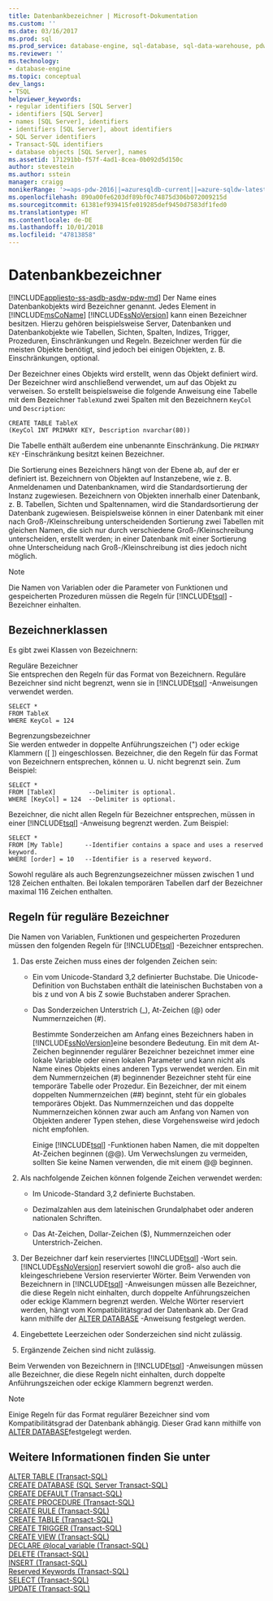 ```yaml
---
title: Datenbankbezeichner | Microsoft-Dokumentation
ms.custom: ''
ms.date: 03/16/2017
ms.prod: sql
ms.prod_service: database-engine, sql-database, sql-data-warehouse, pdw
ms.reviewer: ''
ms.technology:
- database-engine
ms.topic: conceptual
dev_langs:
- TSQL
helpviewer_keywords:
- regular identifiers [SQL Server]
- identifiers [SQL Server]
- names [SQL Server], identifiers
- identifiers [SQL Server], about identifiers
- SQL Server identifiers
- Transact-SQL identifiers
- database objects [SQL Server], names
ms.assetid: 171291bb-f57f-4ad1-8cea-0b092d5d150c
author: stevestein
ms.author: sstein
manager: craigg
monikerRange: '>=aps-pdw-2016||=azuresqldb-current||=azure-sqldw-latest||>=sql-server-2016||=sqlallproducts-allversions||>=sql-server-linux-2017||=azuresqldb-mi-current'
ms.openlocfilehash: 890a00fe6203df89bf0c74875d306b072009215d
ms.sourcegitcommit: 61381ef939415fe019285def9450d7583df1fed0
ms.translationtype: HT
ms.contentlocale: de-DE
ms.lasthandoff: 10/01/2018
ms.locfileid: "47813858"
---
```

# <a name="database-identifiers"></a>Datenbankbezeichner
[!INCLUDE[appliesto-ss-asdb-asdw-pdw-md](../../includes/appliesto-ss-asdb-asdw-pdw-md.md)]
  Der Name eines Datenbankobjekts wird Bezeichner genannt. Jedes Element in [!INCLUDE[msCoName](../../includes/msconame-md.md)] [!INCLUDE[ssNoVersion](../../includes/ssnoversion-md.md)] kann einen Bezeichner besitzen. Hierzu gehören beispielsweise Server, Datenbanken und Datenbankobjekte wie Tabellen, Sichten, Spalten, Indizes, Trigger, Prozeduren, Einschränkungen und Regeln. Bezeichner werden für die meisten Objekte benötigt, sind jedoch bei einigen Objekten, z. B. Einschränkungen, optional.  
  
 Der Bezeichner eines Objekts wird erstellt, wenn das Objekt definiert wird. Der Bezeichner wird anschließend verwendet, um auf das Objekt zu verweisen. So erstellt beispielsweise die folgende Anweisung eine Tabelle mit dem Bezeichner `TableX`und zwei Spalten mit den Bezeichnern `KeyCol` und `Description`:  
  
```  
CREATE TABLE TableX  
(KeyCol INT PRIMARY KEY, Description nvarchar(80))  
```  
  
 Die Tabelle enthält außerdem eine unbenannte Einschränkung. Die `PRIMARY KEY` -Einschränkung besitzt keinen Bezeichner.  
  
 Die Sortierung eines Bezeichners hängt von der Ebene ab, auf der er definiert ist. Bezeichnern von Objekten auf Instanzebene, wie z. B. Anmeldenamen und Datenbanknamen, wird die Standardsortierung der Instanz zugewiesen. Bezeichnern von Objekten innerhalb einer Datenbank, z. B. Tabellen, Sichten und Spaltennamen, wird die Standardsortierung der Datenbank zugewiesen. Beispielsweise können in einer Datenbank mit einer nach Groß-/Kleinschreibung unterscheidenden Sortierung zwei Tabellen mit gleichen Namen, die sich nur durch verschiedene Groß-/Kleinschreibung unterscheiden, erstellt werden; in einer Datenbank mit einer Sortierung ohne Unterscheidung nach Groß-/Kleinschreibung ist dies jedoch nicht möglich.  
  
> [!NOTE]  
>  Die Namen von Variablen oder die Parameter von Funktionen und gespeicherten Prozeduren müssen die Regeln für [!INCLUDE[tsql](../../includes/tsql-md.md)] -Bezeichner einhalten.  
  
## <a name="classes-of-identifiers"></a>Bezeichnerklassen  
 Es gibt zwei Klassen von Bezeichnern:  
  
 Reguläre Bezeichner  
 Sie entsprechen den Regeln für das Format von Bezeichnern. Reguläre Bezeichner sind nicht begrenzt, wenn sie in [!INCLUDE[tsql](../../includes/tsql-md.md)] -Anweisungen verwendet werden.  
  
```  
SELECT *  
FROM TableX  
WHERE KeyCol = 124  
```  
  
 Begrenzungsbezeichner  
 Sie werden entweder in doppelte Anführungszeichen (") oder eckige Klammern ([ ]) eingeschlossen. Bezeichner, die den Regeln für das Format von Bezeichnern entsprechen, können u. U. nicht begrenzt sein. Zum Beispiel:  
  
```  
SELECT *  
FROM [TableX]         --Delimiter is optional.  
WHERE [KeyCol] = 124  --Delimiter is optional.  
```  
  
 Bezeichner, die nicht allen Regeln für Bezeichner entsprechen, müssen in einer [!INCLUDE[tsql](../../includes/tsql-md.md)] -Anweisung begrenzt werden. Zum Beispiel:  
  
```  
SELECT *  
FROM [My Table]      --Identifier contains a space and uses a reserved keyword.  
WHERE [order] = 10   --Identifier is a reserved keyword.  
```  
  
 Sowohl reguläre als auch Begrenzungsezeichner müssen zwischen 1 und 128 Zeichen enthalten. Bei lokalen temporären Tabellen darf der Bezeichner maximal 116 Zeichen enthalten.  
  
## <a name="rules-for-regular-identifiers"></a>Regeln für reguläre Bezeichner  
 Die Namen von Variablen, Funktionen und gespeicherten Prozeduren müssen den folgenden Regeln für [!INCLUDE[tsql](../../includes/tsql-md.md)] -Bezeichner entsprechen.  
  
1.  Das erste Zeichen muss eines der folgenden Zeichen sein:  
  
    -   Ein vom Unicode-Standard 3,2 definierter Buchstabe. Die Unicode-Definition von Buchstaben enthält die lateinischen Buchstaben von a bis z und von A bis Z sowie Buchstaben anderer Sprachen.  
  
    -   Das Sonderzeichen Unterstrich (_), At-Zeichen (@) oder Nummernzeichen (#).  
  
         Bestimmte Sonderzeichen am Anfang eines Bezeichners haben in [!INCLUDE[ssNoVersion](../../includes/ssnoversion-md.md)]eine besondere Bedeutung. Ein mit dem At-Zeichen beginnender regulärer Bezeichner bezeichnet immer eine lokale Variable oder einen lokalen Parameter und kann nicht als Name eines Objekts eines anderen Typs verwendet werden. Ein mit dem Nummernzeichen (#) beginnender Bezeichner steht für eine temporäre Tabelle oder Prozedur. Ein Bezeichner, der mit einem doppelten Nummernzeichen (##) beginnt, steht für ein globales temporäres Objekt. Das Nummernzeichen und das doppelte Nummernzeichen können zwar auch am Anfang von Namen von Objekten anderer Typen stehen, diese Vorgehensweise wird jedoch nicht empfohlen.  
  
         Einige [!INCLUDE[tsql](../../includes/tsql-md.md)] -Funktionen haben Namen, die mit doppelten At-Zeichen beginnen (@@). Um Verwechslungen zu vermeiden, sollten Sie keine Namen verwenden, die mit einem @@ beginnen.  
  
2.  Als nachfolgende Zeichen können folgende Zeichen verwendet werden:  
  
    -   Im Unicode-Standard 3,2 definierte Buchstaben.  
  
    -   Dezimalzahlen aus dem lateinischen Grundalphabet oder anderen nationalen Schriften.  
  
    -   Das At-Zeichen, Dollar-Zeichen ($), Nummernzeichen oder Unterstrich-Zeichen.  
  
3.  Der Bezeichner darf kein reserviertes [!INCLUDE[tsql](../../includes/tsql-md.md)] -Wort sein. [!INCLUDE[ssNoVersion](../../includes/ssnoversion-md.md)] reserviert sowohl die groß- also auch die kleingeschriebene Version reservierter Wörter. Beim Verwenden von Bezeichnern in [!INCLUDE[tsql](../../includes/tsql-md.md)] -Anweisungen müssen alle Bezeichner, die diese Regeln nicht einhalten, durch doppelte Anführungszeichen oder eckige Klammern begrenzt werden. Welche Wörter reserviert werden, hängt vom Kompatibilitätsgrad der Datenbank ab. Der Grad kann mithilfe der [ALTER DATABASE](../../t-sql/statements/alter-database-transact-sql-compatibility-level.md) -Anweisung festgelegt werden.  
  
4.  Eingebettete Leerzeichen oder Sonderzeichen sind nicht zulässig.  
  
5.  Ergänzende Zeichen sind nicht zulässig.  
  
 Beim Verwenden von Bezeichnern in [!INCLUDE[tsql](../../includes/tsql-md.md)] -Anweisungen müssen alle Bezeichner, die diese Regeln nicht einhalten, durch doppelte Anführungszeichen oder eckige Klammern begrenzt werden.  
  
> [!NOTE]  
>  Einige Regeln für das Format regulärer Bezeichner sind vom Kompatibilitätsgrad der Datenbank abhängig. Dieser Grad kann mithilfe von [ALTER DATABASE](../../t-sql/statements/alter-database-transact-sql-compatibility-level.md)festgelegt werden.  
  
## <a name="see-also"></a>Weitere Informationen finden Sie unter  
 [ALTER TABLE &#40;Transact-SQL&#41;](../../t-sql/statements/alter-table-transact-sql.md)   
 [CREATE DATABASE &#40;SQL Server Transact-SQL&#41;](../../t-sql/statements/create-database-sql-server-transact-sql.md)   
 [CREATE DEFAULT &#40;Transact-SQL&#41;](../../t-sql/statements/create-default-transact-sql.md)   
 [CREATE PROCEDURE &#40;Transact-SQL&#41;](../../t-sql/statements/create-procedure-transact-sql.md)   
 [CREATE RULE &#40;Transact-SQL&#41;](../../t-sql/statements/create-rule-transact-sql.md)   
 [CREATE TABLE &#40;Transact-SQL&#41;](../../t-sql/statements/create-table-transact-sql.md)   
 [CREATE TRIGGER &#40;Transact-SQL&#41;](../../t-sql/statements/create-trigger-transact-sql.md)   
 [CREATE VIEW &#40;Transact-SQL&#41;](../../t-sql/statements/create-view-transact-sql.md)   
 [DECLARE @local_variable &#40;Transact-SQL&#41;](../../t-sql/language-elements/declare-local-variable-transact-sql.md)   
 [DELETE &#40;Transact-SQL&#41;](../../t-sql/statements/delete-transact-sql.md)   
 [INSERT &#40;Transact-SQL&#41;](../../t-sql/statements/insert-transact-sql.md)   
 [Reserved Keywords &#40;Transact-SQL&#41;](../../t-sql/language-elements/reserved-keywords-transact-sql.md)   
 [SELECT &#40;Transact-SQL&#41;](../../t-sql/queries/select-transact-sql.md)   
 [UPDATE &#40;Transact-SQL&#41;](../../t-sql/queries/update-transact-sql.md)  
  
  
